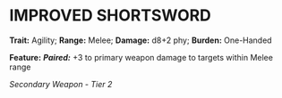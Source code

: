 # IMPROVED SHORTSWORD

**Trait:** Agility; **Range:** Melee; **Damage:** d8+2 phy; **Burden:** One-Handed

**Feature:** ***Paired:*** +3 to primary weapon damage to targets within Melee range

*Secondary Weapon - Tier 2*
